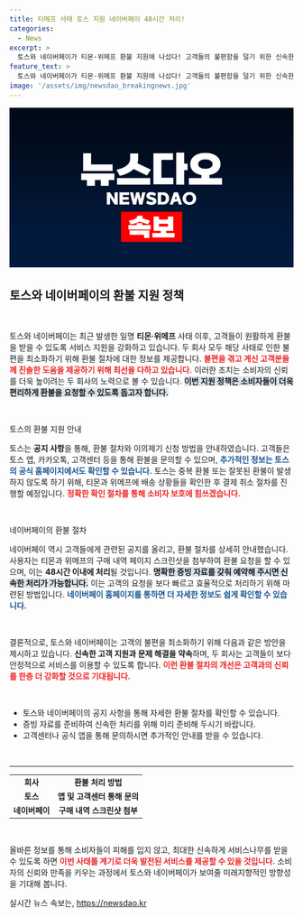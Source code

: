 ```yaml
---
title: 티메프 사태 토스 지원 네이버페이 48시간 처리!
categories:
  - News
excerpt: >
  토스와 네이버페이가 티몬·위메프 환불 지원에 나섰다! 고객들의 불편함을 덜기 위한 신속한 환불 절차, 놓치지 마세요. 귀하의 소중한 돈을 보호하는 방법을 확인해보세요!
feature_text: >
  토스와 네이버페이가 티몬·위메프 환불 지원에 나섰다! 고객들의 불편함을 덜기 위한 신속한 환불 절차, 놓치지 마세요. 귀하의 소중한 돈을 보호하는 방법을 확인해보세요!
image: '/assets/img/newsdao_breakingnews.jpg'
---
```


<p><img src="/assets/img/newsdao_breakingnews.jpg" alt="ontimetimes 속보" /></p>

<h2 data-ke-size="size26">토스와 네이버페이의 환불 지원 정책</h2>

<p data-ke-size="size16">&nbsp;</p>

<p>토스와 네이버페이는 최근 발생한 일명 <b>티몬·위메프</b> 사태 이후, 고객들이 원활하게 환불을 받을 수 있도록 서비스 지원을 강화하고 있습니다. 두 회사 모두 해당 사태로 인한 불편을 최소화하기 위해 환불 절차에 대한 정보를 제공합니다. <b><span style="color: #ee2323;">불편을 겪고 계신 고객분들께 진솔한 도움을 제공하기 위해 최선을 다하고 있습니다.</span></b> 이러한 조치는 소비자의 신뢰를 더욱 높이려는 두 회사의 노력으로 볼 수 있습니다. <b><span style="background-color: #21538527;">이번 지원 정책은 소비자들이 더욱 편리하게 환불을 요청할 수 있도록 돕고자 합니다.</span></b> </p>

<p data-ke-size="size16">&nbsp;</p>

<p>토스의 환불 지원 안내</p>

<p>토스는 <b>공지 사항</b>을 통해, 환불 절차와 이의제기 신청 방법을 안내하였습니다. 고객들은 토스 앱, 카카오톡, 고객센터 등을 통해 환불을 문의할 수 있으며, <b><span style="color: #1a5490;">추가적인 정보는 토스의 공식 홈페이지에서도 확인할 수 있습니다.</span></b> 토스는 중복 환불 또는 잘못된 환불이 발생하지 않도록 하기 위해, 티몬과 위메프에 배송 상황들을 확인한 후 결제 취소 절차를 진행할 예정입니다. <b><span style="color: #ee2323;">정확한 확인 절차를 통해 소비자 보호에 힘쓰겠습니다.</span></b> </p>

<p data-ke-size="size16">&nbsp;</p>

<p>네이버페이의 환불 절차</p>

<p>네이버페이 역시 고객들에게 관련된 공지를 올리고, 환불 절차를 상세히 안내했습니다. 사용자는 티몬과 위메프의 구매 내역 페이지 스크린샷을 첨부하여 환불 요청을 할 수 있으며, 이는 <b>48시간 이내에 처리</b>될 것입니다. <b><span style="background-color: #21538527;">명확한 증빙 자료를 갖춰 예약해 주시면 신속한 처리가 가능합니다.</span></b> 이는 고객의 요청을 보다 빠르고 효율적으로 처리하기 위해 마련된 방법입니다. <b><span style="color: #1a5490;">네이버페이 홈페이지를 통하면 더 자세한 정보도 쉽게 확인할 수 있습니다.</span></b></p>

<p data-ke-size="size16">&nbsp;</p>

<p>결론적으로, 토스와 네이버페이는 고객의 불편을 최소화하기 위해 다음과 같은 방안을 제시하고 있습니다. <b>신속한 고객 지원과 문제 해결을 약속</b>하며, 두 회사는 고객들이 보다 안정적으로 서비스를 이용할 수 있도록 합니다. <b><span style="color: #ee2323;">이런 환불 절차의 개선은 고객과의 신뢰를 한층 더 강화할 것으로 기대됩니다.</span></b> </p>

<p data-ke-size="size16">&nbsp;</p>

<ul>
  <li>토스와 네이버페이의 공지 사항을 통해 자세한 환불 절차를 확인할 수 있습니다.</li>
  <li>증빙 자료를 준비하여 신속한 처리를 위해 미리 준비해 두시기 바랍니다.</li>
  <li>고객센터나 공식 앱을 통해 문의하시면 추가적인 안내를 받을 수 있습니다.</li>
</ul>

<p data-ke-size="size16">&nbsp;</p>

<hr>

<table style="width: 100%;">
  <tr>
    <td style="text-align: center; height: 17px;"><b>회사</b></td>
    <td style="text-align: center; height: 17px;"><b>환불 처리 방법</b></td>
  </tr>
  <tr>
    <td style="text-align: center; height: 17px;"><b>토스</b></td>
    <td style="text-align: center; height: 17px;"><b>앱 및 고객센터 통해 문의</b></td>
  </tr>
  <tr>
    <td style="text-align: center; height: 17px;"><b>네이버페이</b></td>
    <td style="text-align: center; height: 17px;"><b>구매 내역 스크린샷 첨부</b></td>
  </tr>
</table>

<p data-ke-size="size16">&nbsp;</p>

<p>올바른 정보를 통해 소비자들이 피해를 입지 않고, 최대한 신속하게 서비스나무를 받을 수 있도록 하면 <b><span style="color: #ee2323;">이번 사태를 계기로 더욱 발전된 서비스를 제공할 수 있을 것입니다.</span></b> 소비자의 신뢰와 만족을 키우는 과정에서 토스와 네이버페이가 보여줄 미래지향적인 방향성을 기대해 봅니다.</p>
실시간 뉴스 속보는, <a href="https://newsdao.kr" rel="dofollow">https://newsdao.kr</a>


